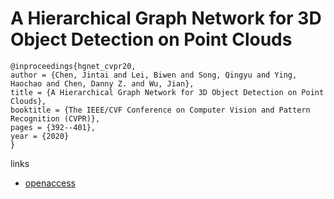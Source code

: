 # A Hierarchical Graph Network for 3D Object Detection on Point Clouds

```
@inproceedings{hgnet_cvpr20,
author = {Chen, Jintai and Lei, Biwen and Song, Qingyu and Ying, Haochao and Chen, Danny Z. and Wu, Jian},
title = {A Hierarchical Graph Network for 3D Object Detection on Point Clouds},
booktitle = {The IEEE/CVF Conference on Computer Vision and Pattern Recognition (CVPR)},
pages = {392--401},
year = {2020}
}
```

links
- [openaccess](http://openaccess.thecvf.com/content_CVPR_2020/html/Chen_A_Hierarchical_Graph_Network_for_3D_Object_Detection_on_Point_CVPR_2020_paper.html)
